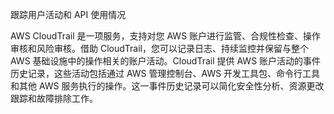 跟踪用户活动和 API 使用情况

AWS CloudTrail 是一项服务，支持对您 AWS 账户进行监管、合规性检查、操作审核和风险审核。借助 CloudTrail，您可以记录日志、持续监控并保留与整个 AWS 基础设施中的操作相关的账户活动。CloudTrail 提供 AWS 账户活动的事件历史记录，这些活动包括通过 AWS 管理控制台、AWS 开发工具包、命令行工具和其他 AWS 服务执行的操作。这一事件历史记录可以简化安全性分析、资源更改跟踪和故障排除工作。
